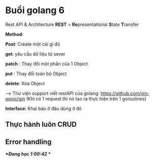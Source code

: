 # Buổi golang 6

Rest API & Architecture
**REST** = **Re**presentational **S**tate **T**ransfer

**Method**:

**Post**: Create một cái gì đó

**get**: yêu cầu dữ liệu từ sever

**patch** : Thay đổi một phần của 1 Object

**put** : Thay đổi toàn bộ Object

**delete**: Xóa Object

—> Thư viện support viết restAPI của golang: https://github.com/gin-gonic/gin (Khi có 1 request thì nó tạo ra thực hiện trên 1 goroutines)

**Interface:** Khai báo ở đâu dùng ở đó

## Thực hành luôn CRUD

## Error handling

**_*Đang học 1:00:42 *_**
